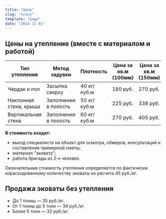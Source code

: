 ```yaml
---
title: "Цены"
slug: "tceny"
template: "page"
date: "2014-11-01"
---
```


## Цены на утепление (вместе с материалом и работой)

| Тип утепления          | Метод задувки        | Плотность   | Цена за кв.м (100мм) | Цена за кв.м (150мм) | Цена за кв.м (200мм) | Цена за куб.м |
| ---------------------- | -------------------- | ----------- | -------------------- | -------------------- | -------------------- | ------------- |
| Чердак и пол           | Засыпка сверху       | 40 кг/куб.м | 180 руб.             | 270 руб.             | 360 руб.             | 1800 руб.     |
| Наклонная стена, крыша | Заполнение в полость | 50 кг/куб.м | 225 руб.             | 338 руб.             | 450 руб.             | 2250 руб.     |
| Вертикальная стена     | Заполнение в полость | 60 кг/куб.м | 270 руб.             | 405 руб.             | 540 руб.             | 2700 руб.     |

**В стоимость входит:**

- выезд специалиста на объект для осмотра, обмеров, консультаций и составления примерной сметы;
- материал "эковата";
- работа бригады из 2-х человек.

Окончательная стоимость утепления определяется по фактически израсходованному количеству эковаты из расчета 45 руб./кг.

## Продажа эковаты без утепления

- До 1 тонны — 35 руб./кг.
- От 1 тонны до 5 тонн — 34 руб./кг.
- Более 5 тонн — 32 руб./кг.
